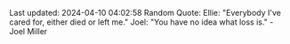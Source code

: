 Last updated: 2024-04-10 04:02:58
Random Quote: Ellie: "Everybody I've cared for, either died or left me."
Joel: "You have no idea what loss is." - Joel Miller